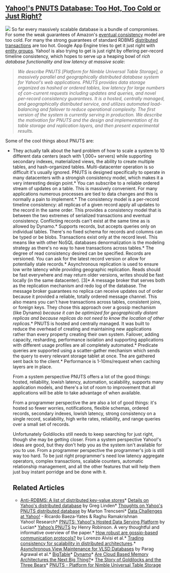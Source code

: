 ## [Yahoo!'s PNUTS Database: Too Hot, Too Cold or Just Right?](/blog/2009/8/8/yahoos-pnuts-database-too-hot-too-cold-or-just-right.html)

    

    

![](http://farm4.static.flickr.com/3465/3801293422_72dd293699.jpg) So far every massively scalable database is a bundle of compromises. For some the weak guarantees of Amazon's [eventual consistency](http://www.allthingsdistributed.com/2007/10/amazons_dynamo.html) model are too cold. For many the strong guarantees of standard RDBMS [distributed transactions](http://en.wikipedia.org/wiki/Distributed_transaction) are too hot. Google App Engine tries to get it just right with [entity groups](http://code.google.com/appengine/docs/python/datastore/transactions.html). Yahoo! is also trying to get is just right by offering per-record timeline consistency, which hopes to serve up a heaping bowl of _rich database functionality and low latency at massive scale_:

> _We describe PNUTS [Platform for Nimble Universal Table Storage], a massively parallel and geographically distributed database system for Yahoo!’s web applications. PNUTS provides data storage organized as hashed or ordered tables, low latency for large numbers of con-current requests including updates and queries, and novel per-record consistency guarantees. It is a hosted, centrally managed, and geographically distributed service, and utilizes automated load-balancing and failover to reduce operational complexity. The first version of the system is currently serving in production. We describe the motivation for PNUTS and the design and implementation of its table storage and replication layers, and then present experimental results._

Some of the cool things about PNUTS are:

*   They actually talk about the hard problem of how to scale a system to 10 different data centers (each with 1,000+ servers) while supporting secondary indexes, materialized views, the ability to create multiple tables, and hash-organized tables. Multi-datacenter operation is so difficult it's usually ignored. PNUTS is designed specifically to operate in many datacenters with a strongish consistency model, which makes it a very interesting design point.*   You can subscribe to a reliable ordered stream of updates on a table. This is massively convenient. For many applications numerous processes are tied to data changes and this is normally a pain to implement.*   The consistency model is a per-record timeline consistency: all replicas of a given record apply all updates to the record in the same order. This provides a consistency model that is between the two extremes of serialized transactions and eventual consistency. Conflicting records can't exist at the same time as is allowed by Dynamo.*   Supports records, but accepts queries only on individual tables. There's no fixed schema for records and columns can be typed or be blobs. Transactions exist only at the record level. This means like with other NoSQL databases denormalization is the modeling strategy as there's no way to have transactions across tables.*   The degree of read consistency desired can be specified. Records are versioned. You can ask for the latest record version or allow for potentially stale records.*   Asynchronous replication is used to ensure low write latency while providing geographic replication. Reads should be fast everywhere and may return older versions, writes should be fast locally (in the same datacenter). [3]*   A message broker that serves both as the replication mechanism and redo log of the database. The message broker guarantees no replica can receive updates out of order because it provided a reliable, totally ordered message channel. This also means you can't have transactions across tables, consistent joins, or foreign keys. They chose this approach over a gossip mechanism (like Dynamo) _because it can be optimized for geographically distant replicas and because replicas do not need to know the location of other replicas._*   PNUTS is hosted and centrally managed. It was built to reduce the overhead of creating and maintaining new applications rather than every property creating their own system. Failover, adding capacity, resharding, performance isolation and supporting applications with different usage profiles are all completely automated.*   Predicate queries are supported using a scatter-gather mechanism which sends the query to every relevant storage tablet at once. The are gathered sent back to the client.*   Performance is 1-10ms/request when caching layers are in place.  

    From a system perspective PNUTS offers a lot of the good things: hosted, reliability, lowish latency, automation, scalability, supports many application models, and there's a lot of room to improvement that all applications will be able to take advantage of when available.  

    From a programmer perspective the are also a lot of good things: it's hosted so fewer worries, notifications, flexible schemas, ordered records, secondary indexes, lowish latency, strong consistency on a single record, scalability, high write rates, reliability, and range queries over a small set of records.  

    Unfortunately Goldilocks still needs to keep searching for just right, though she may be getting closer. From a system perspective Yahoo!'s ideas are good, but they don't help you as the system isn't available for you to use. From a programmer perspective the programmer's job is still way too hard. To be just right programmer's need low latency aggregate operators, complex transactions, scalable counters, automatic relationship management, and all the other features that will help them just buy instant porridge and be done with it.  

    ## Related Articles

    *   [Anti-RDBMS: A list of distributed key-value stores](http://highscalability.com/anti-rdbms-list-distributed-key-value-stores)*   [Details on Yahoo's distributed database](http://glinden.blogspot.com/2009/02/details-on-yahoos-distributed-database.html) by Greg Linden*   [Thoughts on Yahoo's PNUTS distributed database](http://bytepawn.com/2009/02/15/thoughts-on-yahoos-pnuts-distributed-database/) by Marton Trencseni*   [Data Challenges at Yahoo!](http://www.edbt.org/Proceedings/2008-Nantes/papers/p652-Baeza-Yates.pdf) - Ricardo Baeza-Yates & Raghu Ramakrishnan  
    Yahoo! Research*   [PNUTS: Yahoo!'s Hosted Data Serving Platform](http://lucian-popa.blogspot.com/2009/02/pnuts-yahoos-hosted-data-serving.html) by Lucian*   [Yahoo’s PNUTS](http://hnr.dnsalias.net/wordpress/2008/10/yahoos-pnuts/) by Henry Robinson. A very thoughtful and informative overview of the paper.*   [How robust are gossip-based communication protocols?](http://www.cs.utexas.edu/~harry/papers/Alvisi07How.pdf) by Lorenzo Alvisi et al.*   [Trading consistency for scalability in distributed architectures](http://www.infoq.com/news/2008/03/ebaybase).*   [Asynchronous View Maintenance for VLSD Databases](http://infolab.stanford.edu/~usriv/papers/vlsdviews.pdf) by Parag Agrawal et al.*   [BigTable](http://labs.google.com/papers/bigtable.html)*   [Dynamo](http://www.allthingsdistributed.com/2007/10/amazons_dynamo.html)*   [Are Cloud Based Memory Architectures the Next Big Thing?](http://highscalability.com/are-cloud-based-memory-architectures-next-big-thing)*   [The Story of Goldilocks and the Three Bears](http://www.dltk-teach.com/rhymes/goldilocks_story.htm)*   [PNUTS - Platform for Nimble Universal Table Storage](http://research.yahoo.com/project/212)    